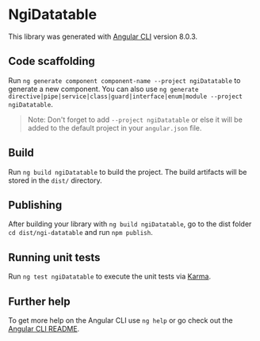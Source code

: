 # NgiDatatable

This library was generated with [Angular CLI](https://github.com/angular/angular-cli) version 8.0.3.

## Code scaffolding

Run `ng generate component component-name --project ngiDatatable` to generate a new component. You can also use `ng generate directive|pipe|service|class|guard|interface|enum|module --project ngiDatatable`.
> Note: Don't forget to add `--project ngiDatatable` or else it will be added to the default project in your `angular.json` file. 

## Build

Run `ng build ngiDatatable` to build the project. The build artifacts will be stored in the `dist/` directory.

## Publishing

After building your library with `ng build ngiDatatable`, go to the dist folder `cd dist/ngi-datatable` and run `npm publish`.

## Running unit tests

Run `ng test ngiDatatable` to execute the unit tests via [Karma](https://karma-runner.github.io).

## Further help

To get more help on the Angular CLI use `ng help` or go check out the [Angular CLI README](https://github.com/angular/angular-cli/blob/master/README.md).
